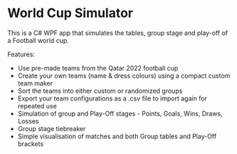 # World Cup Simulator

This is a C# WPF app that simulates the tables, group stage and play-off of a Football world cup.

Features:
- Use pre-made teams from the Qatar 2022 football cup
- Create your own teams (name & dress colours) using a compact custom team maker
- Sort the teams into either custom or randomized groups
- Export your team configurations as a .csv file to import again for repeated use
- Simulation of group and Play-Off stages - Points, Goals, Wins, Draws, Losses
- Group stage tiebreaker
- Simple visualisation of matches and both Group tables and Play-Off brackets

